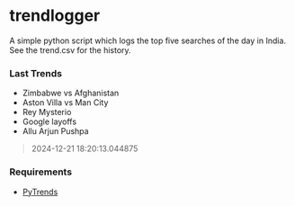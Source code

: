 # trendlogger
A simple python script which logs the top five searches of the day in India.<br>See the trend.csv for the history.<br>

<!-- Last Trends -->
### Last Trends
* Zimbabwe vs Afghanistan
* Aston Villa vs Man City
* Rey Mysterio
* Google layoffs
* Allu Arjun Pushpa
> 2024-12-21 18:20:13.044875

<!-- Requirements -->
### Requirements
* [PyTrends](https://github.com/dreyco676/pytrends)
